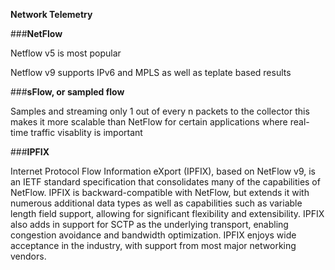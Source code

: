 **Network Telemetry**

###**NetFlow**

Netflow v5 is most popular

Netflow v9 supports IPv6 and MPLS as well as teplate based results


###**sFlow, or sampled flow**

 Samples and streaming only 1 out of every n packets to the collector this makes it more scalable than NetFlow for certain applications where real-time traffic visablity is important

###**IPFIX**

Internet Protocol Flow Information eXport (IPFIX), based on NetFlow v9, is an IETF standard specification that consolidates many of the capabilities of NetFlow. IPFIX is backward-compatible with NetFlow, but extends it with numerous additional data types as well as capabilities such as variable length field support, allowing for significant flexibility and extensibility. 
IPFIX also adds in support for SCTP as the underlying transport, enabling congestion avoidance and bandwidth optimization. IPFIX enjoys wide acceptance in the industry, with support from most major networking vendors.
